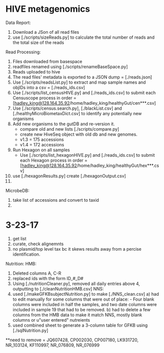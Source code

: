 # HIVE metagenomics
Data Report:
1) Download a JSon of all read files
2) use [./scripts/sizeReads.py] to calculate the total number of reads and the total size of the reads

Read Processing:
1) Files downloaded from basespace
2) readfiles renamed using [./scripts/renameBaseSpace.py]
3) Reads uploaded to hive
4) The read files' metadata is exported to a JSON dump = [./reads.json]
5) Use [./scripts/readsList.py] to extract and map sample names and objIDs into a csv = [./reads_ids.csv]
6) Use [./scripts/list_censusHIVE.py] and [./reads_ids.csv] to submit each Censuscope process in order = [hadley_king@128.164.35.92/home/hadley_king/healthyGut/cen***.csv]
7) Use [./scripts/census.search.py], [./blackList.csv] and [./healthyMicroBiometaxDict.csv] to identify any potentially new organisms 
8) Add new organisms to the gutDB and re-version it.
	- compare old and new lists [./scripts/compare.py]
	- create new HiveSeq object with old db and new genomes. 
	- v1.3 = 175 accessions
	- v1.4 = 172 accessions
9) Run Hexagon on all samples
	- Use [./scripts/list_hexagonHIVE.py] and [./reads_ids.csv] to submit each Hexagon process in order = [hadley_king@128.164.35.92/home/hadley_king/healthyGut/hex***.csv]
10) use [./hexagonResults.py] create [./hexagonOutput.csv]
11) 

MicrobeDB:
1) take list of accessions and convert to taxid
2) 

# 3-23-17
1) get list
2) curate, check alignemnts
3) no plasmid/top level tax bc it skews results away  from a percise identification. 

Nutrition:
HMB:
1) Deleted columns A, C-R
2) replaced ids with the form ID_#_D#
3) Using [./nutritionCleaner.py], removed all daily entries above 4, outputting to [./cleanNutritionHMB.csv]
NNS: 
1) used [./makeGFKBsubjectNutrition.py] to make [./NNS_clean.csv]
	a) had to edit manually for some columns that were out of place:
		- Four blank columns were included in half the samples, and two date columns were included in sample 19 that had to be removed. 
	b) had to delete a few columns from the HMB data to make it match NNS, mostly blank columns or u"user entered" nutreients
2) used combined sheet to generate a 3-column table for GFKB using [./sqlNutrition.py]

**need to remove = JQ607428, CP002030, CP007180, LK931720, NR_103124, KF110997, NR_076809, NR_076999
